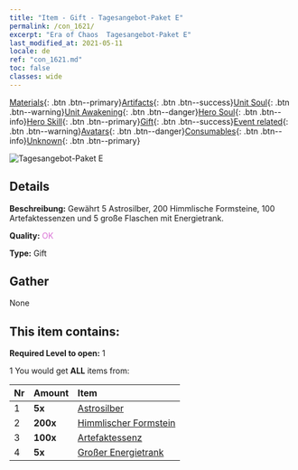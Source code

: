 ```yaml
---
title: "Item - Gift - Tagesangebot-Paket E"
permalink: /con_1621/
excerpt: "Era of Chaos  Tagesangebot-Paket E"
last_modified_at: 2021-05-11
locale: de
ref: "con_1621.md"
toc: false
classes: wide
---
```

 [Materials](/ItemsDE/){: .btn .btn--primary}[Artifacts](/ItemsDE/Artifacts/){: .btn .btn--success}[Unit Soul](/ItemsDE/UnitSoul/){: .btn .btn--warning}[Unit Awakening](/ItemsDE/UnitAwakening/){: .btn .btn--danger}[Hero Soul](/ItemsDE/HeroSoul/){: .btn .btn--info}[Hero Skill](/ItemsDE/HeroSkill/){: .btn .btn--primary}[Gift](/ItemsDE/Gift/){: .btn .btn--success}[Event related](/ItemsDE/Events/){: .btn .btn--warning}[Avatars](/ItemsDE/Avatars/){: .btn .btn--danger}[Consumables](/ItemsDE/Consumables/){: .btn .btn--info}[Unknown](/ItemsDE/Unknown/){: .btn .btn--primary}

 ![Tagesangebot-Paket E](/images/t/i_907237.png)

## Details
 **Beschreibung:** Gewährt 5 Astrosilber, 200 Himmlische Formsteine, 100 Artefaktessenzen und 5 große Flaschen mit Energietrank.

 **Quality:** <span style="color: #DA70D6">OK</span>

 **Type:** Gift

## Gather

  None

## This item contains:

 **Required Level to open:** 1

 1 You would get **ALL** items  from:

  | Nr | Amount |     Item    |
  |:---|:-------|:------------|
  | 1 |  **5x** | [Astrosilber](/ItemsDE/con_969/) |  | 
  | 2 |  **200x** | [Himmlischer Formstein](/ItemsDE/art_188/) |  | 
  | 3 |  **100x** | [Artefaktessenz](/ItemsDE/con_905/) |  | 
  | 4 |  **5x** | [Großer Energietrank](/ItemsDE/con_706/) |  | 
